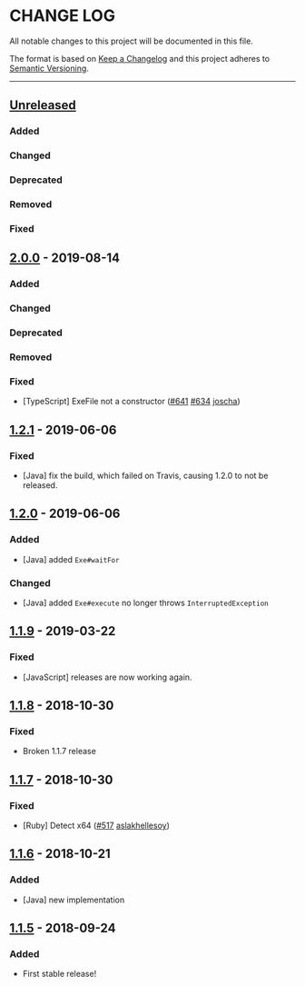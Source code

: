 # CHANGE LOG
All notable changes to this project will be documented in this file.

The format is based on [Keep a Changelog](http://keepachangelog.com/)
and this project adheres to [Semantic Versioning](http://semver.org/).

----
## [Unreleased]

### Added

### Changed

### Deprecated

### Removed

### Fixed

## [2.0.0] - 2019-08-14

### Added

### Changed

### Deprecated

### Removed

### Fixed

* [TypeScript] ExeFile not a constructor
  ([#641](https://github.com/cucumber/cucumber/pull/641)
   [#634](https://github.com/cucumber/cucumber/issues/634)
   [joscha])

## [1.2.1] - 2019-06-06

### Fixed

* [Java] fix the build, which failed on Travis, causing 1.2.0 to not be released.

## [1.2.0] - 2019-06-06

### Added

* [Java] added `Exe#waitFor`

### Changed

* [Java] added `Exe#execute` no longer throws `InterruptedException`

## [1.1.9] - 2019-03-22

### Fixed

* [JavaScript] releases are now working again.

## [1.1.8] - 2018-10-30

### Fixed

* Broken 1.1.7 release

## [1.1.7] - 2018-10-30

### Fixed

* [Ruby] Detect x64
  ([#517](https://github.com/cucumber/cucumber/issues/517)
   [aslakhellesoy])

## [1.1.6] - 2018-10-21

### Added

* [Java] new implementation

## [1.1.5] - 2018-09-24

### Added

* First stable release!

<!-- Releases -->
[Unreleased]: https://github.com/cucumber/cucumber/compare/c21e/v2.0.0...master
[2.0.0]:      https://github.com/cucumber/cucumber/compare/c21e/v1.2.1...c21e/2.0.0
[1.2.1]:      https://github.com/cucumber/cucumber/compare/c21e/v1.2.0...c21e/1.2.1
[1.2.0]:      https://github.com/cucumber/cucumber/compare/c21e/v1.1.9...c21e/1.2.0
[1.1.9]:      https://github.com/cucumber/cucumber/compare/c21e/v1.1.8...c21e/v1.1.9
[1.1.8]:      https://github.com/cucumber/cucumber/compare/c21e/v1.1.7...c21e/v1.1.8
[1.1.7]:      https://github.com/cucumber/cucumber/compare/c21e/v1.1.6...c21e/v1.1.7
[1.1.6]:      https://github.com/cucumber/cucumber/compare/c21e/v1.1.5...c21e/v1.1.6
[1.1.5]:      https://github.com/cucumber/cucumber/tree/c21e/v1.1.5

<!-- Contributors in alphabetical order -->
[aslakhellesoy]:    https://github.com/aslakhellesoy
[joscha]:           https://github.com/joscha
